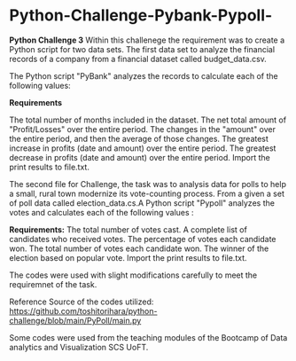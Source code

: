 # Python-Challenge-Pybank-Pypoll-
**Python Challenge 3**
Within this challenege the requirement was to create a Python script for two data sets. The first data set to analyze the financial records of a company from a financial dataset called budget_data.csv.

The Python script "PyBank" analyzes the records to calculate each of the following values:

**Requirements**

The total number of months included in the dataset.
The net total amount of "Profit/Losses" over the entire period.
The changes in the "amount" over the entire period, and then the average of those changes.
The greatest increase in profits (date and amount) over the entire period.
The greatest decrease in profits (date and amount) over the entire period.
Import the print results to file.txt.


The second file for Challenge, the task was to analysis data for polls to help a small, rural town modernize its vote-counting process. From a given a set of poll data called election_data.cs.A Python script "Pypoll" analyzes the votes and calculates each of the following values :


**Requirements:**
The total number of votes cast.
A complete list of candidates who received votes.
The percentage of votes each candidate won.
The total number of votes each candidate won.
The winner of the election based on popular vote.
Import the print results to file.txt.


The codes were used with slight modifications carefully to meet the requiremnet of the task.

Reference Source of the codes utilized:
https://github.com/toshitorihara/python-challenge/blob/main/PyPoll/main.py

Some codes were used from the teaching modules of the Bootcamp of Data analytics and Visualization SCS UoFT.
